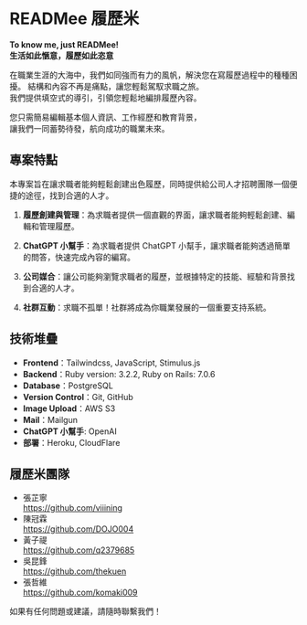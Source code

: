 # READMee 履歷米
**To know me, just READMee!**<br>
**生活如此愜意，履歷如此恣意** 

在職業生涯的大海中，我們如同強而有力的風帆，解決您在寫履歷過程中的種種困擾。
結構和內容不再是痛點，讓您輕鬆駕馭求職之旅。<br/>
我們提供填空式的導引，引領您輕鬆地編排履歷內容。<br/>

您只需簡易編輯基本個人資訊、工作經歷和教育背景，<br/>
讓我們一同蓄勢待發，航向成功的職業未來。

## 專案特點
本專案旨在讓求職者能夠輕鬆創建出色履歷，同時提供給公司人才招聘團隊一個便捷的途徑，找到合適的人才。

1. **履歷創建與管理**：為求職者提供一個直觀的界面，讓求職者能夠輕鬆創建、編輯和管理履歷。

2. **ChatGPT 小幫手**：為求職者提供 ChatGPT 小幫手，讓求職者能夠透過簡單的問答，快速完成內容的編寫。

3. **公司媒合**：讓公司能夠瀏覽求職者的履歷，並根據特定的技能、經驗和背景找到合適的人才。

4. **社群互動**：求職不孤單！社群將成為你職業發展的一個重要支持系統。

## 技術堆疊

- **Frontend**：Tailwindcss, JavaScript, Stimulus.js 
- **Backend**：Ruby version: 3.2.2, Ruby on Rails: 7.0.6
- **Database**：PostgreSQL
- **Version Control**：Git, GitHub
- **Image Upload**：AWS S3
- **Mail**：Mailgun
- **ChatGPT 小幫手**: OpenAI
- **部署**：Heroku, CloudFlare

## 履歷米團隊
- 張芷寧  
  https://github.com/viiining
- 陳冠霖  
  https://github.com/DOJO004
- 黃子禔  
  https://github.com/q2379685
- 吳昆鋒  
  https://github.com/thekuen
- 張哲維  
  https://github.com/komaki009

如果有任何問題或建議，請隨時聯繫我們！